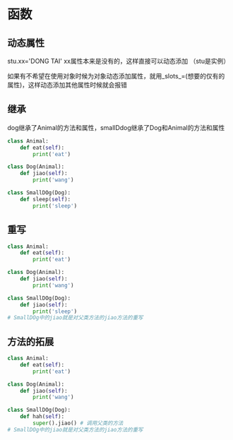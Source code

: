 # 函数
## 动态属性
stu.xx='DONG TAI'  xx属性本来是没有的，这样直接可以动态添加  （stu是实例）

如果有不希望在使用对象时候为对象动态添加属性，就用_slots_=(想要的仅有的属性)，这样动态添加其他属性时候就会报错

## 继承
dog继承了Animal的方法和属性，smallDdog继承了Dog和Animal的方法和属性
```python
class Animal:
    def eat(self):
        print('eat')

class Dog(Animal):
    def jiao(self):
        print('wang')

class SmallDOg(Dog):
    def sleep(self):
        print('sleep')

```
## 重写
```python
class Animal:
    def eat(self):
        print('eat')

class Dog(Animal):
    def jiao(self):
        print('wang')

class SmallDOg(Dog):
    def jiao(self):
        print('sleep')
# SmallDOg中的jiao就是对父类方法的jiao方法的重写
```

## 方法的拓展
```python
class Animal:
    def eat(self):
        print('eat')

class Dog(Animal):
    def jiao(self):
        print('wang')

class SmallDOg(Dog):
    def hah(self):
        super().jiao() # 调用父类的方法
# SmallDOg中的jiao就是对父类方法的jiao方法的重写
```